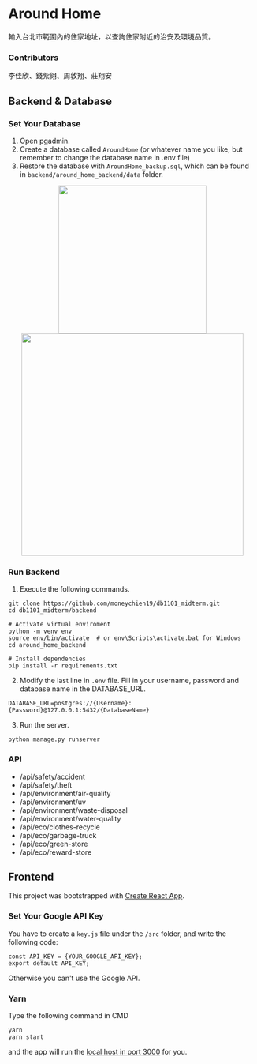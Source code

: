 # Around Home

輸入台北市範圍內的住家地址，以查詢住家附近的治安及環境品質。

### Contributors

李佳欣、錢紫翎、周敦翔、莊翔安

## Backend & Database

### Set Your Database

1. Open pgadmin.
2. Create a database called `AroundHome` (or whatever name you like, but remember to change the database name in .env file)
3. Restore the database with `AroundHome_backup.sql`, which can be found in `backend/around_home_backend/data` folder.

<!-- ![](https://i.imgur.com/IDnynRR.jpg)
![](https://i.imgur.com/3GZX8bg.jpg) -->

<div style="text-align: center">
    <img src="https://i.imgur.com/IDnynRR.jpg" width="300"  /> <img src="https://i.imgur.com/3GZX8bg.jpg" width="450"/>
</div>

### Run Backend

1. Execute the following commands.

```
git clone https://github.com/moneychien19/db1101_midterm.git
cd db1101_midterm/backend

# Activate virtual enviroment
python -m venv env
source env/bin/activate  # or env\Scripts\activate.bat for Windows
cd around_home_backend

# Install dependencies
pip install -r requirements.txt
```

2. Modify the last line in `.env` file. Fill in your username, password and database name in the DATABASE_URL.

```
DATABASE_URL=postgres://{Username}:{Password}@127.0.0.1:5432/{DatabaseName}
```

3. Run the server.

```
python manage.py runserver
```

### API

- /api/safety/accident
- /api/safety/theft
- /api/environment/air-quality
- /api/environment/uv
- /api/environment/waste-disposal
- /api/environment/water-quality
- /api/eco/clothes-recycle
- /api/eco/garbage-truck
- /api/eco/green-store
- /api/eco/reward-store

## Frontend

This project was bootstrapped with [Create React App](https://github.com/facebook/create-react-app).

### Set Your Google API Key

You have to create a `key.js` file under the `/src` folder, and write the following code:

```
const API_KEY = {YOUR_GOOGLE_API_KEY};
export default API_KEY;
```

Otherwise you can't use the Google API.

### Yarn

Type the following command in CMD

```
yarn
yarn start
```

and the app will run the [local host in port 3000](http://localhost:3000) for you.
